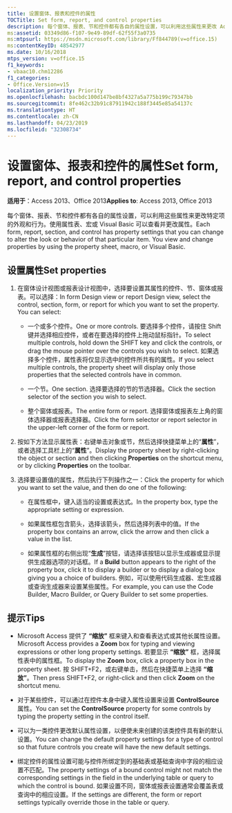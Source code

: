 ```yaml
---
title: 设置窗体、报表和控件的属性
TOCTitle: Set form, report, and control properties
description: 每个窗体、报表、节和控件都有各自的属性设置，可以利用这些属性来更改 Access 2013 中特定项的外观和行为。
ms:assetid: 03349d86-f107-9e49-89df-62f55f3a0735
ms:mtpsurl: https://msdn.microsoft.com/library/Ff844789(v=office.15)
ms:contentKeyID: 48542977
ms.date: 10/16/2018
mtps_version: v=office.15
f1_keywords:
- vbaac10.chm12286
f1_categories:
- Office.Version=v15
localization_priority: Priority
ms.openlocfilehash: bacbdc100d147be8bf4327a5a775b199c79347bb
ms.sourcegitcommit: 8fe462c32b91c87911942c188f3445e85a54137c
ms.translationtype: HT
ms.contentlocale: zh-CN
ms.lasthandoff: 04/23/2019
ms.locfileid: "32308734"
---
```

# <a name="set-form-report-and-control-properties"></a><span data-ttu-id="3e644-103">设置窗体、报表和控件的属性</span><span class="sxs-lookup"><span data-stu-id="3e644-103">Set form, report, and control properties</span></span>

<span data-ttu-id="3e644-104">**适用于**：Access 2013、Office 2013</span><span class="sxs-lookup"><span data-stu-id="3e644-104">**Applies to**: Access 2013, Office 2013</span></span>

<span data-ttu-id="3e644-p101">每个窗体、报表、节和控件都有各自的属性设置，可以利用这些属性来更改特定项的外观和行为。使用属性表、宏或 Visual Basic 可以查看并更改属性。</span><span class="sxs-lookup"><span data-stu-id="3e644-p101">Each form, report, section, and control has property settings that you can change to alter the look or behavior of that particular item. You view and change properties by using the property sheet, macro, or Visual Basic.</span></span>

## <a name="set-properties"></a><span data-ttu-id="3e644-107">设置属性</span><span class="sxs-lookup"><span data-stu-id="3e644-107">Set properties</span></span>

1. <span data-ttu-id="3e644-p102">在窗体设计视图或报表设计视图中，选择要设置其属性的控件、节、窗体或报表。可以选择：</span><span class="sxs-lookup"><span data-stu-id="3e644-p102">In form Design view or report Design view, select the control, section, form, or report for which you want to set the property. You can select:</span></span>
    
   - <span data-ttu-id="3e644-110">一个或多个控件。</span><span class="sxs-lookup"><span data-stu-id="3e644-110">One or more controls.</span></span> <span data-ttu-id="3e644-111">要选择多个控件，请按住 Shift 键并选择相应控件，或者在要选择的控件上拖动鼠标指针。</span><span class="sxs-lookup"><span data-stu-id="3e644-111">To select multiple controls, hold down the SHIFT key and click the controls, or drag the mouse pointer over the controls you wish to select.</span></span> <span data-ttu-id="3e644-112">如果选择多个控件，属性表将仅显示选中的控件所共有的属性。</span><span class="sxs-lookup"><span data-stu-id="3e644-112">If you select multiple controls, the property sheet will display only those properties that the selected controls have in common.</span></span>
    
   - <span data-ttu-id="3e644-113">一个节。</span><span class="sxs-lookup"><span data-stu-id="3e644-113">One section.</span></span> <span data-ttu-id="3e644-114">选择要选择的节的节选择器。</span><span class="sxs-lookup"><span data-stu-id="3e644-114">Click the section selector of the section you wish to select.</span></span>
    
   - <span data-ttu-id="3e644-115">整个窗体或报表。</span><span class="sxs-lookup"><span data-stu-id="3e644-115">The entire form or report.</span></span> <span data-ttu-id="3e644-116">选择窗体或报表左上角的窗体选择器或报表选择器。</span><span class="sxs-lookup"><span data-stu-id="3e644-116">Click the form selector or report selector in the upper-left corner of the form or report.</span></span>

2. <span data-ttu-id="3e644-117">按如下方法显示属性表：右键单击对象或节，然后选择快捷菜单上的“**属性**”，或者选择工具栏上的“**属性**”。</span><span class="sxs-lookup"><span data-stu-id="3e644-117">Display the property sheet by right-clicking the object or section and then clicking **Properties** on the shortcut menu, or by clicking **Properties** on the toolbar.</span></span>

3. <span data-ttu-id="3e644-118">选择要设置值的属性，然后执行下列操作之一：</span><span class="sxs-lookup"><span data-stu-id="3e644-118">Click the property for which you want to set the value, and then do one of the following:</span></span>
    
   - <span data-ttu-id="3e644-119">在属性框中，键入适当的设置或表达式。</span><span class="sxs-lookup"><span data-stu-id="3e644-119">In the property box, type the appropriate setting or expression.</span></span>
    
   - <span data-ttu-id="3e644-120">如果属性框包含箭头，选择该箭头，然后选择列表中的值。</span><span class="sxs-lookup"><span data-stu-id="3e644-120">If the property box contains an arrow, click the arrow and then click a value in the list.</span></span>
    
   - <span data-ttu-id="3e644-121">如果属性框的右侧出现“**生成**”按钮，请选择该按钮以显示生成器或显示提供生成器选项的对话框。</span><span class="sxs-lookup"><span data-stu-id="3e644-121">If a **Build** button appears to the right of the property box, click it to display a builder or to display a dialog box giving you a choice of builders.</span></span> <span data-ttu-id="3e644-122">例如，可以使用代码生成器、宏生成器或查询生成器来设置某些属性。</span><span class="sxs-lookup"><span data-stu-id="3e644-122">For example, you can use the Code Builder, Macro Builder, or Query Builder to set some properties.</span></span>

## <a name="tips"></a><span data-ttu-id="3e644-123">提示</span><span class="sxs-lookup"><span data-stu-id="3e644-123">Tips</span></span>

- <span data-ttu-id="3e644-124">Microsoft Access 提供了 **“缩放”** 框来键入和查看表达式或其他长属性设置。</span><span class="sxs-lookup"><span data-stu-id="3e644-124">Microsoft Access provides a **Zoom** box for typing and viewing expressions or other long property settings.</span></span> <span data-ttu-id="3e644-125">若要显示 **“缩放”** 框，选择属性表中的属性框。</span><span class="sxs-lookup"><span data-stu-id="3e644-125">To display the **Zoom** box, click a property box in the property sheet.</span></span> <span data-ttu-id="3e644-126">按 SHIFT+F2，或右键单击，然后在快捷菜单上选择 **“缩放”**。</span><span class="sxs-lookup"><span data-stu-id="3e644-126">Then press SHIFT+F2, or right-click and then click **Zoom** on the shortcut menu.</span></span>

- <span data-ttu-id="3e644-127">对于某些控件，可以通过在控件本身中键入属性设置来设置 **ControlSource** 属性。</span><span class="sxs-lookup"><span data-stu-id="3e644-127">You can set the **ControlSource** property for some controls by typing the property setting in the control itself.</span></span>

- <span data-ttu-id="3e644-128">可以为一类控件更改默认属性设置，以便使未来创建的该类控件具有新的默认设置。</span><span class="sxs-lookup"><span data-stu-id="3e644-128">You can change the default property settings for a type of control so that future controls you create will have the new default settings.</span></span>

- <span data-ttu-id="3e644-129">绑定控件的属性设置可能与控件所绑定到的基础表或基础查询中字段的相应设置不匹配。</span><span class="sxs-lookup"><span data-stu-id="3e644-129">The property settings of a bound control might not match the corresponding settings in the field in the underlying table or query to which the control is bound.</span></span> <span data-ttu-id="3e644-130">如果设置不同，窗体或报表设置通常会覆盖表或查询中的相应设置。</span><span class="sxs-lookup"><span data-stu-id="3e644-130">If the settings are different, the form or report settings typically override those in the table or query.</span></span>

